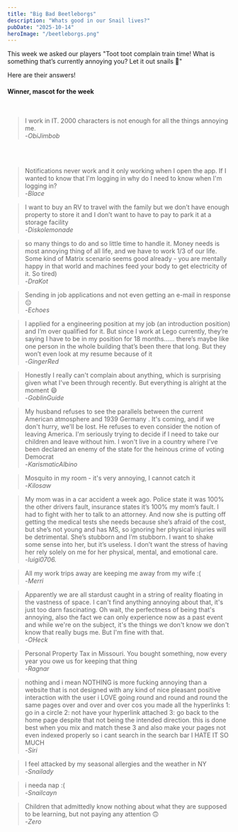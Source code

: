 ```yaml
---
title: "Big Bad Beetleborgs"
description: "Whats good in our Snail lives?"
pubDate: "2025-10-14"
heroImage: "/beetleborgs.png"
---
```


This week we asked our players "Toot toot complain train time! What is something that’s currently annoying you? Let it out snails 🐌" 

Here are their answers!

<h4>Winner, mascot for the week</h4><br>

>I work in IT. 2000 characters is not enough for all the things annoying me.<br>
>-<cite>ObiJimbob</cite>

<br>
<br>


>Notifications never work and it only working when I open the app. If I wanted to know that I'm logging in why do I need to know when I'm logging in?<br>
>-<cite>Blace</cite>


>I want to buy an RV to travel with the family but we don’t have enough property to store it and I don’t want to have to pay to park it at a storage facility<br>
>-<cite>Diskolemonade</cite>


>so many things to do and so little time to handle it. Money needs is most annoying thing of all life, and we have to work 1/3 of our life. Some kind of Matrix scenario seems good already - you are mentally happy in that world and machines feed your body to get electricity of it. So tired)<br>
>-<cite>DraKot</cite>


>Sending in job applications and not even getting an e-mail in response 😔<br>
>-<cite>Echoes</cite>


>I applied for a engineering position at my job (an introduction position) and I’m over qualified for it. But since I work at Lego currently, they’re saying I have to be in my position for 18 months…… there’s maybe like one person in the whole building that’s been there that long. But they won’t even look at my resume because of it<br>
>-<cite>GingerRed</cite>


>Honestly I really can't complain about anything, which is surprising given what I've been through recently. But everything is alright at the moment 😄<br>
>-<cite>GoblinGuide</cite>


>My husband refuses to see the parallels between the current American atmosphere and 1939 Germany . It's coming, and if we don't hurry, we'll be lost. He refuses to even consider the notion of leaving America. I'm seriously trying to decide if I need to take our children and leave without him. I won't live in a country where I've been declared an enemy of the state for the heinous crime of voting Democrat<br>
>-<cite>KarismaticAlbino</cite>


>Mosquito in my room - it's very annoying, I cannot catch it<br>
>-<cite>Kilosaw</cite>


>My mom was in a car accident a week ago. Police state it was 100% the other drivers fault, insurance states it’s 100% my mom’s fault. I had to fight with her to talk to an attorney. And now she is putting off getting the medical tests she needs because she’s afraid of the cost, but she’s not young and has MS, so ignoring her physical injuries will be detrimental. She’s stubborn and I’m stubborn. I want to shake some sense into her, but it’s useless. I don’t want the stress of having her rely solely on me for her physical, mental, and emotional care.<br>
>-<cite>luigi0706.</cite>


>All my work trips away are keeping me away from my wife :(<br>
>-<cite>Merri</cite>


>Apparently we are all stardust caught in a string of reality floating in the vastness of space. I can't find anything annoying about that, it's just too darn fascinating. Oh wait, the perfectness of being that's annoying, also the fact we can only experience now as a past event and while we're on the subject, it's the things we don't know we don't know that really bugs me. But I'm fine with that.<br>
>-<cite>OHeck</cite>


>Personal Property Tax in Missouri. You bought something, now every year you owe us for keeping that thing<br>
>-<cite>Ragnar</cite>


>nothing and i mean NOTHING is more fucking annoying than a website that is not designed with any kind of nice pleasant positive interaction with the user i LOVE going round and round and round the same pages over and over and over cos you made all the hyperlinks 1: go in a circle 2: not have your hyperlink attached 3: go back to the home page despite that not being the intended direction. this is done best when you mix and match these 3 and also make your pages not even indexed properly so i cant search in the search bar I HATE IT SO MUCH<br>
>-<cite>Siri</cite>


>I feel attacked by my seasonal allergies and the weather in NY<br>
>-<cite>Snailady</cite>


>i needa nap :(<br>
>-<cite>Snailcayn</cite>


>Children that admittedly know nothing about what they are supposed to be learning, but not paying any attention 🙃<br>
>-<cite>Zero</cite>

<br>
<br>
